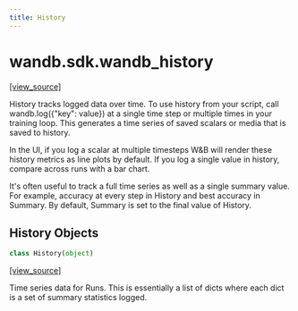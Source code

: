 ```yaml
---
title: History
---
```


<a name="wandb.sdk.wandb_history"></a>
# wandb.sdk.wandb\_history

[[view_source]](https://github.com/wandb/client/blob/403753e61ca40db2f811b5026ad1e6a5b85bbc15/wandb/sdk/wandb_history.py#L3)

History tracks logged data over time. To use history from your script, call
wandb.log({"key": value}) at a single time step or multiple times in your
training loop. This generates a time series of saved scalars or media that is
saved to history.

In the UI, if you log a scalar at multiple timesteps W&B will render these
history metrics as line plots by default. If you log a single value in history,
compare across runs with a bar chart.

It's often useful to track a full time series as well as a single summary value.
For example, accuracy at every step in History and best accuracy in Summary.
By default, Summary is set to the final value of History.

<a name="wandb.sdk.wandb_history.History"></a>
## History Objects

```python
class History(object)
```

[[view_source]](https://github.com/wandb/client/blob/403753e61ca40db2f811b5026ad1e6a5b85bbc15/wandb/sdk/wandb_history.py#L23)

Time series data for Runs. This is essentially a list of dicts where each
dict is a set of summary statistics logged.


